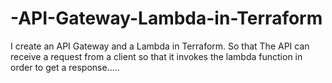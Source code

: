 # -API-Gateway-Lambda-in-Terraform
I create an API Gateway and a Lambda in Terraform. So that The API can receive a request from a client so that it invokes the lambda function in order to get a response.....
